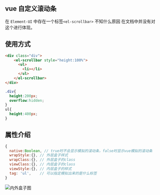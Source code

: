 ## vue 自定义滚动条

在 `Element-UI` 中存在一个标签`<el-scrollbar>`  不知什么原因 在文档中并没有对这个进行体现。



## 使用方式

```html
<div class="div">
    <el-scrollbar style="height:100%">
      <ul>
        <li></li>
      </ul>
    </el-scrollbar>
</div>
```

```css
.div{
  height:200px;
  overflow:hidden;
}
ul{
  height:400px;
}
```

## 属性介绍



```js
{
  native:Boolean, // true时不会显示模拟的滚动条，false时显示vue模拟的滚动条
  wrapStyle:{},	// 外层盒子样式
  wrapClass:{}, // 外层盒子的class
  viewClass:{},	// 内层盒子的class
  viewStyle:{},	// 内层盒子的样式
  tag: 'ul',	// 可以指定模拟出来的是什么标签
}
```

![内外盒子图](/Users/mrhuang/Downloads/笔记图片/el-scrollbar.png)